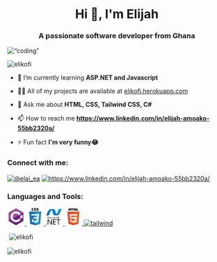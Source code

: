 <h1 align="center">Hi 👋, I'm Elijah</h1>
<h3 align="center">A passionate software developer from Ghana</h3>
<img align=“right” alt=“coding” width=“400” src=“https://cdn.dribbble.com/users/1162077/screenshots/3848914/programmer.gif”>

<p align="left"> <img src="https://komarev.com/ghpvc/?username=elikofi&label=Profile%20views&color=0e75b6&style=flat" alt="elikofi" /> </p>

- 🌱 I’m currently learning **ASP.NET and Javascript**

- 👨‍💻 All of my projects are available at [elikofi.herokuapp.com](elikofi.herokuapp.com)

- 💬 Ask me about **HTML, CSS, Tailwind CSS, C#**

- 📫 How to reach me **https://www.linkedin.com/in/elijah-amoako-55bb2320a/**

- ⚡ Fun fact **I'm very funny😂**

<h3 align="left">Connect with me:</h3>
<p align="left">
<a href="https://twitter.com/@elai_ea" target="blank"><img align="center" src="https://raw.githubusercontent.com/rahuldkjain/github-profile-readme-generator/master/src/images/icons/Social/twitter.svg" alt="@elai_ea" height="30" width="40" /></a>
<a href="https://linkedin.com/in/https://www.linkedin.com/in/elijah-amoako-55bb2320a/" target="blank"><img align="center" src="https://raw.githubusercontent.com/rahuldkjain/github-profile-readme-generator/master/src/images/icons/Social/linked-in-alt.svg" alt="https://www.linkedin.com/in/elijah-amoako-55bb2320a/" height="30" width="40" /></a>
</p>

<h3 align="left">Languages and Tools:</h3>
<p align="left"> <a href="https://www.w3schools.com/cs/" target="_blank" rel="noreferrer"> <img src="https://raw.githubusercontent.com/devicons/devicon/master/icons/csharp/csharp-original.svg" alt="csharp" width="40" height="40"/> </a> <a href="https://www.w3schools.com/css/" target="_blank" rel="noreferrer"> <img src="https://raw.githubusercontent.com/devicons/devicon/master/icons/css3/css3-original-wordmark.svg" alt="css3" width="40" height="40"/> </a> <a href="https://dotnet.microsoft.com/" target="_blank" rel="noreferrer"> <img src="https://raw.githubusercontent.com/devicons/devicon/master/icons/dot-net/dot-net-original-wordmark.svg" alt="dotnet" width="40" height="40"/> </a> <a href="https://www.w3.org/html/" target="_blank" rel="noreferrer"> <img src="https://raw.githubusercontent.com/devicons/devicon/master/icons/html5/html5-original-wordmark.svg" alt="html5" width="40" height="40"/> </a> <a href="https://tailwindcss.com/" target="_blank" rel="noreferrer"> <img src="https://www.vectorlogo.zone/logos/tailwindcss/tailwindcss-icon.svg" alt="tailwind" width="40" height="40"/> </a> </p>

<p>&nbsp;<img align="center" src="https://github-readme-stats.vercel.app/api?username=elikofi&show_icons=true&locale=en" alt="elikofi" /></p>

<p><img align="center" src="https://github-readme-streak-stats.herokuapp.com/?user=elikofi&" alt="elikofi" /></p>
